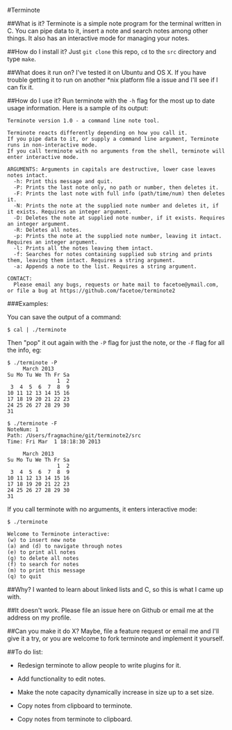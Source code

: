 #Terminote


##What is it?
Terminote is a simple note program for the terminal written in C. You can pipe data to it, insert a note and search notes among other things. It also has an interactive mode for managing your notes. 


##How do I install it?
Just `git clone` this repo, `cd` to the `src` directory and type `make`. 


##What does it run on?
I've tested it on Ubuntu and OS X. If you have trouble getting it to run on another *nix platform file a issue and I'll see if I can fix it.


##How do I use it?
Run terminote with the `-h` flag for the most up to date usage information. Here is a sample of its output:

    Terminote version 1.0 - a command line note tool.

    Terminote reacts differently depending on how you call it.
    If you pipe data to it, or supply a command line argument, Terminote runs in non-interactive mode.
    If you call terminote with no arguments from the shell, terminote will enter interactive mode.

    ARGUMENTS: Arguments in capitals are destructive, lower case leaves notes intact.
      -h: Print this message and quit.
      -P: Prints the last note only, no path or number, then deletes it.
      -F: Prints the last note with full info (path/time/num) then deletes it.
      -N: Prints the note at the supplied note number and deletes it, if it exists. Requires an integer argument. 
      -D: Deletes the note at supplied note number, if it exists. Requires an integer argument.
      -R: Deletes all notes.
      -p: Prints the note at the supplied note number, leaving it intact. Requires an integer argument.
      -l: Prints all the notes leaving them intact.
      -f: Searches for notes containing supplied sub string and prints them, leaving them intact. Requires a string argument.
      -a: Appends a note to the list. Requires a string argument.

    CONTACT:
      Please email any bugs, requests or hate mail to facetoe@ymail.com, or file a bug at https://github.com/facetoe/terminote2

###Examples:

You can save the output of a command: 

`$ cal | ./terminote`


Then "pop" it out again with the `-P` flag for just the note, or the `-F` flag for all the info, eg:


    $ ./terminote -P   
         March 2013
    Su Mo Tu We Th Fr Sa
                    1  2
     3  4  5  6  7  8  9
    10 11 12 13 14 15 16
    17 18 19 20 21 22 23
    24 25 26 27 28 29 30
    31

    $ ./terminote -F   
    NoteNum: 1
    Path: /Users/fragmachine/git/terminote2/src
    Time: Fri Mar  1 18:18:30 2013

         March 2013
    Su Mo Tu We Th Fr Sa
                    1  2
     3  4  5  6  7  8  9
    10 11 12 13 14 15 16
    17 18 19 20 21 22 23
    24 25 26 27 28 29 30
    31

If you call terminote with no arguments, it enters interactive mode:

    $ ./terminote 

    Welcome to Terminote interactive:
    (w) to insert new note
    (a) and (d) to navigate through notes
    (e) to print all notes
    (g) to delete all notes
    (f) to search for notes
    (m) to print this message
    (q) to quit



##Why?
I wanted to learn about linked lists and C, so this is what I came up with.


##It doesn't work.
Please file an issue here on Github or email me at the address on my profile.


##Can you make it do X?
Maybe, file a feature request or email me and I'll give it a try, or you are welcome to fork terminote and implement it yourself.


##To do list:

* Redesign terminote to allow people to write plugins for it.

* Add functionality to edit notes.

* Make the note capacity dynamically increase in size up to a set size. 

* Copy notes from clipboard to terminote.

* Copy notes from terminote to clipboard.